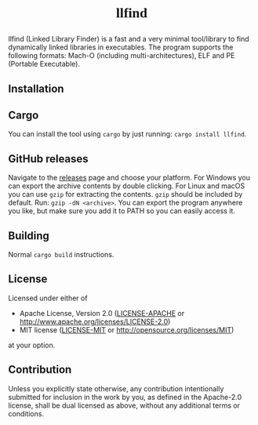 # <p align="center" style="font-family: sans-monospace"> llfind

llfind (Linked Library Finder) is a fast and a very minimal tool/library to find dynamically linked libraries
in executables. The program supports the following formats: Mach-O (including multi-architectures), ELF and PE (Portable Executable).

## Installation

## Cargo

You can install the tool using `cargo` by just running: `cargo install llfind`.

## GitHub releases

Navigate to the [releases](https://github.com/dd-dreams/aft/releases) page and choose your platform.
For Windows you can export the archive contents by double clicking.
For Linux and macOS you can use `gzip` for extracting the contents. `gzip` should be included by default.
Run: `gzip -dN <archive>`. You can export the program anywhere you like, but make sure you add it to PATH so you can easily access it.

## Building

Normal `cargo build` instructions.

## License

Licensed under either of

 * Apache License, Version 2.0
   ([LICENSE-APACHE](LICENSE-APACHE) or http://www.apache.org/licenses/LICENSE-2.0)
 * MIT license
   ([LICENSE-MIT](LICENSE-MIT) or http://opensource.org/licenses/MIT)

at your option.

## Contribution

Unless you explicitly state otherwise, any contribution intentionally submitted
for inclusion in the work by you, as defined in the Apache-2.0 license, shall be
dual licensed as above, without any additional terms or conditions.
